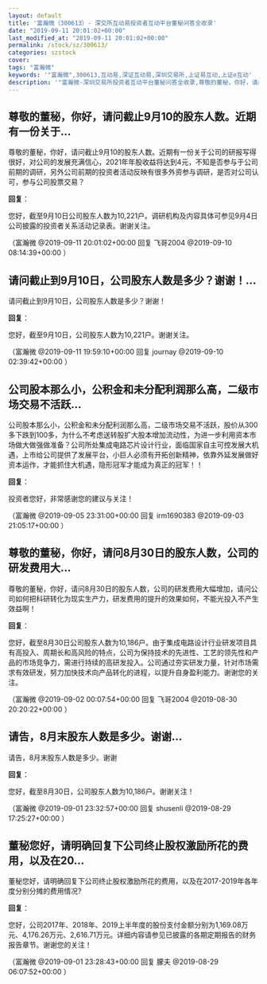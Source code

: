 ```yaml
---
layout: default
title: '富瀚微（300613）- 深交所互动易投资者互动平台董秘问答全收录'
date: "2019-09-11 20:01:02+00:00"
last_modified_at: "2019-09-11 20:01:02+00:00"
permalink: /stock/sz/300613/
categories: szstock
cover: 
tags: "富瀚微"
keywords: '"富瀚微",300613,互动易,深证互动易,深圳交易所,上证易互动,上证e互动'
description: '"富瀚微-深圳交易所投资者互动平台董秘问答全收录,尊敬的董秘，你好，请问截止9月10的股东人数。近期有一份关于公司的研报写得很好，对公司的发展充满信心，2021年年股收益将达到4元，不知是否参与于公司前期的调研，另外公司前期的投资者活动反映有很多外资参与调研，是否对公司认可，参与公司股票交易？"'
---
```


## 尊敬的董秘，你好，请问截止9月10的股东人数。近期有一份关于...

尊敬的董秘，你好，请问截止9月10的股东人数。近期有一份关于公司的研报写得很好，对公司的发展充满信心，2021年年股收益将达到4元，不知是否参与于公司前期的调研，另外公司前期的投资者活动反映有很多外资参与调研，是否对公司认可，参与公司股票交易？

**回复**：

您好，截至9月10日公司股东人数为10,221户。调研机构及内容具体可参见9月4日公司披露的投资者关系活动记录表。谢谢关注。 

（富瀚微  @2019-09-11 20:01:02+00:00 回复 飞哥2004  @2019-09-10 08:14:39+00:00 ）

## 请问截止到9月10日，公司股东人数是多少？谢谢！...

请问截止到9月10日，公司股东人数是多少？谢谢！

**回复**：

您好，截至9月10日，公司股东人数为10,221户。谢谢关注。 

（富瀚微  @2019-09-11 19:59:10+00:00 回复 journay  @2019-09-10 02:39:42+00:00 ）

## 公司股本那么小，公积金和未分配利润那么高，二级市场交易不活跃...

公司股本那么小，公积金和未分配利润那么高，二级市场交易不活跃，股价从300多下跌到100多，为什么不考虑送转股扩大股本增加流动性，为进一步利用资本市场做大做强做准备？公司所处集成电路芯片设计行业，面临国家自主可控发展大机遇，上市给公司提供了发展平台，小巨人必须有开拓创新精神，依靠外延发展做好资本运作，才能抓住大机遇，隐形冠军才能成为真正的冠军！！

**回复**：

投资者您好，非常感谢您的建议与关注！ 

（富瀚微  @2019-09-05 23:31:00+00:00 回复 irm1690383  @2019-09-03 21:05:17+00:00 ）

## 尊敬的董秘，你好，请问8月30日的股东人数，公司的研发费用大...

尊敬的董秘，你好，请问8月30日的股东人数，公司的研发费用大幅增加，请问公司如何把科研转化为现实生产力，研发费用的提升的效果如何，不能光投入不产生效益啊！

**回复**：

您好，截至8月30日公司股东人数为10,186户。由于集成电路设计行业研发项目具有高投入、周期长和高风险的特点，公司为保持技术的先进性、工艺的领先性和产品的市场竞争力，需进行持续的高研发投入。公司通过夯实研发力量，针对市场需求有效研发，努力加快技术向产品转化的进程，以提升自身盈利能力。谢谢您的关注。 

（富瀚微  @2019-09-02 00:07:54+00:00 回复 飞哥2004  @2019-08-30 20:20:22+00:00 ）

## 请告，8月末股东人数是多少。谢谢...

请告，8月末股东人数是多少。谢谢

**回复**：

您好，截至8月30日，公司股东人数为10,186户。谢谢关注！ 

（富瀚微  @2019-09-01 23:32:57+00:00 回复 shusenli  @2019-08-29 17:25:27+00:00 ）

## 董秘您好，请明确回复下公司终止股权激励所花的费用，以及在20...

董秘您好，请明确回复下公司终止股权激励所花的费用，以及在2017-2019年各年度分别分摊的费用情况?

**回复**：

您好，公司2017年、2018年、2019上半年度的股份支付金额分别为1,169.08万元、4,176.26万元、2,616.71万元。详细内容请参见已披露的各期定期报告的财务报告章节。谢谢您的关注！ 

（富瀚微  @2019-09-01 23:28:43+00:00 回复 朦夫  @2019-08-29 06:07:52+00:00 ）

